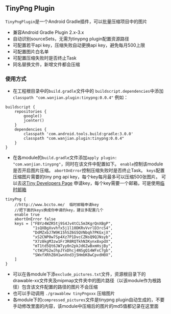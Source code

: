 ## TinyPng Plugin
`TinyPngPlugin`是一个Android Gradle插件，可以批量压缩项目中的图片

* 兼容Android Gradle Plugin 2.x-3.x
* 自动识别sourceSets，无需为tinypng plugin配置资源路径
* 可配置若干api key，压缩失败自动更换api key，避免每月500上限
* 可配置图片白名单
* 可配置压缩失败时是否终止Task
* 同名替换文件，新增文件都会压缩


### 使用方式
* 在工程根目录中的`build.gradle`文件中的 `buildscript.dependencies`中添加`classpath "com.wanjian.plugin:tinypng:0.0.4"` 例如：

```
buildscript {
    repositories {
        google()
        jcenter()
    }
    dependencies {
        classpath 'com.android.tools.build:gradle:3.0.0'
        classpath "com.wanjian.plugin:tinypng:0.0.4"
    }
}

``` 

* 在各module的`build.gradle`文件添加`apply plugin: "com.wanjian.tinypng"`，同时在该文件中配置如下。
`enable`控制该module是否开启图片压缩。
`abortOnError`控制压缩失败时是否终止Task。
`keys`配置压缩图片需要的tiny png api key，每个key每月最多可以压缩500张图片。
可以去这[Tiny Developers Page](https://tinypng.com/developers) 申请key，每个key需要一个邮箱，可是使用[临时邮箱](http://www.bccto.me)
```
tinyPng {
    //http://www.bccto.me/  临时邮箱申请key
    //把下面的keys换成你申请的key，建议多配置几个
    enable true
    abortOnError false
    keys = ["FBYz4WZR5tj9S4Jv4tCL5m3KgrQnXBgP",
            "1sQXBgXvvhfx5j1l10DKRvVvrlD3rcS4",
            "DdMZxbJ7W9K15hSZ6G5QVNbqh7PKGxjX",
            "xS2CNP0w7Sp4Xz7P1DvcCZNsQ9QJNsyb",
            "X7z8kgM3zw1Fr3R8RQTkhN3Kynx8xpdX",
            "mT1td5Qt6JW7yy0n2pkJd6ZwBxmHsjBy",
            "ctW1PG2wJhpJYxDhcj4NSgQ14WFxC7gb",
            "SWxfXRhZ6H1wnXnd3j5HmbK8wCpvdH0X",
    ]
}

```
 
 * 可以在各module下添`exclude_pictures.txt`文件，资源根目录下的drawable-xx文件夹及mipmap文件夹中的图片路径（以该module作为根路径）包含该文件配置的路径的图片不会压缩
 * 也可以手动调用 `./grawablew tinyPngxxx` 压缩图片
 * 各module下的`compressed_pictures`文件是tinypng plugin自动生成的，不要手动修改里面的内容，该module中压缩后的图片的md5值都记录在这里面
 
 
 
 
 
 
 
 

